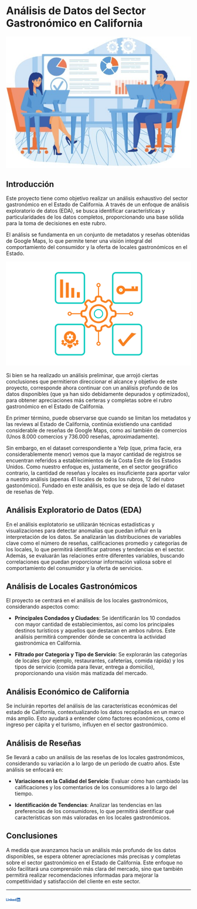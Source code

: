 # Análisis de Datos del Sector Gastronómico en California

<p align="center">
  <img src="/IMG/trabajo datos.jpeg" alt="Análisis" />
</p>

## Introducción

Este proyecto tiene como objetivo realizar un análisis exhaustivo del sector gastronómico en el Estado de California. A través de un enfoque de análisis exploratorio de datos (EDA), se busca identificar características y particularidades de los datos completos, proporcionando una base sólida para la toma de decisiones en este rubro.

El análisis se fundamenta en un conjunto de metadatos y reseñas obtenidas de Google Maps, lo que permite tener una visión integral del comportamiento del consumidor y la oferta de locales gastronómicos en el Estado.
<p align="center">
  <img src="/IMG/analisis de datos.png" alt="Análisis II" />
</p>

Si bien se ha realizado un análisis preliminar, que arrojó ciertas conclusiones que permitieron direccionar el alcance y objetivo de este proyecto, corresponde ahora continuar con un análisis profundo de los datos disponibles (que ya han sido debidamente depurados y optimizados), para obtener apreciaciones más certeras y completas sobre el rubro gastronómico en el Estado de California.

En primer término, puede observarse que cuando se limitan los metadatos y las reviews al Estado de California, continúa existiendo una cantidad considerable de reseñas de Google Maps, como así también de comercios (Unos 8.000 comercios y 736.000 reseñas, aproximadamente).

Sin embargo, en el dataset correspondiente a Yelp (que, prima facie, era considerablemente menor) vemos que la mayor cantidad de registros se encuentran referidos a establecimientos de la Costa Este de los Estados Unidos. Como nuestro enfoque es, justamente, en el sector geográfico contrario, la cantidad de reseñas y locales es insuficiente para aportar valor a nuestro análisis (apenas 41 locales de todos los rubros, 12 del rubro gastonómico). Fundado en este análisis, es que se deja de lado el dataset de reseñas de Yelp.


## Análisis Exploratorio de Datos (EDA)

En el análisis explotatorio se utilizarán técnicas estadísticas y visualizaciones para detectar anomalías que puedan influir en la interpretación de los datos. Se analizarán las distribuciones de variables clave como el número de reseñas, calificaciones promedio y categorías de los locales, lo que permitirá identificar patrones y tendencias en el sector.
Además, se evaluarán las relaciones entre diferentes variables, buscando correlaciones que puedan proporcionar información valiosa sobre el comportamiento del consumidor y la oferta de servicios.


## Análisis de Locales Gastronómicos

El proyecto se centrará en el análisis de los locales gastronómicos, considerando aspectos como:

- **Principales Condados y Ciudades**: Se identificarán los 10 condados con mayor cantidad de establecimientos, así como los principales destinos turísticos y aquellos que destacan en ambos rubros. Este análisis permitirá comprender dónde se concentra la actividad gastronómica en California.

- **Filtrado por Categoría y Tipo de Servicio**: Se explorarán las categorías de locales (por ejemplo, restaurantes, cafeterías, comida rápida) y los tipos de servicio (comida para llevar, entrega a domicilio), proporcionando una visión más matizada del mercado.

## Análisis Económico de California

Se incluirán reportes del análisis de las características económicas del estado de California, contextualizando los datos recopilados en un marco más amplio. Esto ayudará a entender cómo factores económicos, como el ingreso per cápita y el turismo, influyen en el sector gastronómico.

## Análisis de Reseñas

Se llevará a cabo un análisis de las reseñas de los locales gastronómicos, considerando su variación a lo largo de un período de cuatro años. Este análisis se enfocará en:

- **Variaciones en la Calidad del Servicio**: Evaluar cómo han cambiado las calificaciones y los comentarios de los consumidores a lo largo del tiempo.

- **Identificación de Tendencias**: Analizar las tendencias en las preferencias de los consumidores, lo que permitirá identificar qué características son más valoradas en los locales gastronómicos.

## Conclusiones

A medida que avanzamos hacia un análisis más profundo de los datos disponibles, se espera obtener apreciaciones más precisas y completas sobre el sector gastronómico en el Estado de California. Este enfoque no sólo facilitará una comprensión más clara del mercado, sino que también permitirá realizar recomendaciones informadas para mejorar la competitividad y satisfacción del cliente en este sector.

---
<a href="https://www.linkedin.com/in/gaston-orellano/"><img src="/IMG/lkd.png" alt="LinkedIn" width="40"/></a>